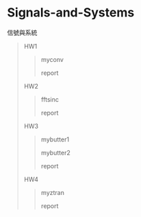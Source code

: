 # Signals-and-Systems
信號與系統
>HW1
>>myconv
>>
>>report
>>
>HW2
>>fftsinc
>>
>>report
>>
>HW3
>>mybutter1
>>
>>mybutter2
>>
>>report
>>
>HW4
>>myztran
>>
>>report
